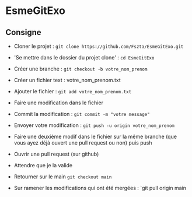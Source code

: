 # EsmeGitExo

## Consigne

* Cloner le projet : `git clone https://github.com/Fszta/EsmeGitExo.git`

* 'Se mettre dans le dossier du projet clone' : `cd EsmeGitExo`

* Créer une branche : `git checkout -b votre_nom_prenom`

* Créer un fichier text : votre_nom_prenom.txt

* Ajouter le fichier : `git add votre_nom_prenom.txt`

* Faire une modification dans le fichier

* Commit la modification : `git commit -m "votre message"`

* Envoyer votre modification : `git push -u origin votre_nom_prenom`
 
* Faire une deuxième modif dans le fichier sur la même branche (que vous ayez déjà ouvert une pull request ou non) puis push 

* Ouvrir une pull request (sur github)

* Attendre que je la valide

* Retourner sur le main `git checkout main`

* Sur ramener les modifications qui ont été mergées : `git pull origin main
